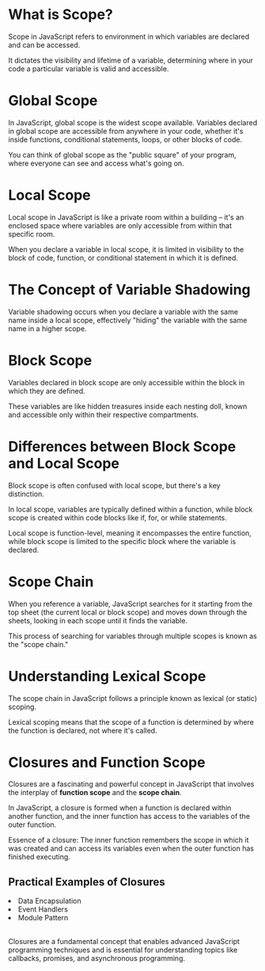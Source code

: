<h1>What is Scope?</h1>

Scope in JavaScript refers to environment in which variables are declared and can be accessed.

It dictates the visibility and lifetime of a variable, determining where in your code a particular variable is valid and accessible.

<h1>Global Scope</h1>

In JavaScript, global scope is the widest scope available. Variables declared in global scope are accessible from anywhere in your code, whether it's inside functions, conditional statements, loops, or other blocks of code.

You can think of global scope as the "public square" of your program, where everyone can see and access what's going on.

<h1>Local Scope</h1>

Local scope in JavaScript is like a private room within a building – it's an enclosed space where variables are only accessible from within that specific room.

When you declare a variable in local scope, it is limited in visibility to the block of code, function, or conditional statement in which it is defined.

<h1>The Concept of Variable Shadowing</h1>

Variable shadowing occurs when you declare a variable with the same name inside a local scope, effectively "hiding" the variable with the same name in a higher scope.

<h1>Block Scope</h1>

Variables declared in block scope are only accessible within the block in which they are defined.

These variables are like hidden treasures inside each nesting doll, known and accessible only within their respective compartments.

<h1> Differences between Block Scope and Local Scope</h1>

Block scope is often confused with local scope, but there's a key distinction.

In local scope, variables are typically defined within a function,
while block scope is created within code blocks like if, for, or while statements.

Local scope is function-level, meaning it encompasses the entire function, while block scope is limited to the specific block where the variable is declared.

<h1>Scope Chain</h1>

When you reference a variable, JavaScript searches for it starting from the top sheet (the current local or block scope) and moves down through the sheets, looking in each scope until it finds the variable.

This process of searching for variables through multiple scopes is known as the "scope chain."

<h1>Understanding Lexical Scope</h1>

The scope chain in JavaScript follows a principle known as lexical (or static) scoping.

Lexical scoping means that the scope of a function is determined by where the function is declared, not where it's called.

<h1>Closures and Function Scope</h1>

Closures are a fascinating and powerful concept in JavaScript that involves the interplay of <b>function scope</b> and the <b>scope chain</b>.

In JavaScript, a closure is formed when a function is declared within another function, and the inner function has access to the variables of the outer function.

Essence of a closure: The inner function remembers the scope in which it was created and can access its variables even when the outer function has finished executing.

<h2>Practical Examples of Closures</h2>

<li> Data Encapsulation </li>
<li> Event Handlers </li>
<li> Module Pattern </li><br/>

Closures are a fundamental concept that enables advanced JavaScript programming techniques and is essential for understanding topics like callbacks, promises, and asynchronous programming.
